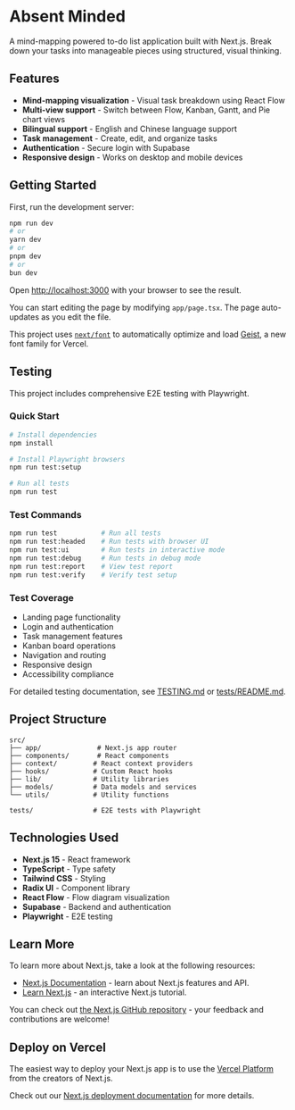 # Absent Minded

A mind-mapping powered to-do list application built with Next.js. Break down your tasks into manageable pieces using structured, visual thinking.

## Features

- **Mind-mapping visualization** - Visual task breakdown using React Flow
- **Multi-view support** - Switch between Flow, Kanban, Gantt, and Pie chart views
- **Bilingual support** - English and Chinese language support
- **Task management** - Create, edit, and organize tasks
- **Authentication** - Secure login with Supabase
- **Responsive design** - Works on desktop and mobile devices

## Getting Started

First, run the development server:

```bash
npm run dev
# or
yarn dev
# or
pnpm dev
# or
bun dev
```

Open [http://localhost:3000](http://localhost:3000) with your browser to see the result.

You can start editing the page by modifying `app/page.tsx`. The page auto-updates as you edit the file.

This project uses [`next/font`](https://nextjs.org/docs/app/building-your-application/optimizing/fonts) to automatically optimize and load [Geist](https://vercel.com/font), a new font family for Vercel.

## Testing

This project includes comprehensive E2E testing with Playwright.

### Quick Start
```bash
# Install dependencies
npm install

# Install Playwright browsers
npm run test:setup

# Run all tests
npm run test
```

### Test Commands
```bash
npm run test           # Run all tests
npm run test:headed    # Run tests with browser UI
npm run test:ui        # Run tests in interactive mode
npm run test:debug     # Run tests in debug mode
npm run test:report    # View test report
npm run test:verify    # Verify test setup
```

### Test Coverage
- Landing page functionality
- Login and authentication
- Task management features
- Kanban board operations
- Navigation and routing
- Responsive design
- Accessibility compliance

For detailed testing documentation, see [TESTING.md](TESTING.md) or [tests/README.md](tests/README.md).

## Project Structure

```
src/
├── app/              # Next.js app router
├── components/       # React components
├── context/         # React context providers
├── hooks/           # Custom React hooks
├── lib/             # Utility libraries
├── models/          # Data models and services
└── utils/           # Utility functions

tests/               # E2E tests with Playwright
```

## Technologies Used

- **Next.js 15** - React framework
- **TypeScript** - Type safety
- **Tailwind CSS** - Styling
- **Radix UI** - Component library
- **React Flow** - Flow diagram visualization
- **Supabase** - Backend and authentication
- **Playwright** - E2E testing

## Learn More

To learn more about Next.js, take a look at the following resources:

- [Next.js Documentation](https://nextjs.org/docs) - learn about Next.js features and API.
- [Learn Next.js](https://nextjs.org/learn) - an interactive Next.js tutorial.

You can check out [the Next.js GitHub repository](https://github.com/vercel/next.js) - your feedback and contributions are welcome!

## Deploy on Vercel

The easiest way to deploy your Next.js app is to use the [Vercel Platform](https://vercel.com/new?utm_medium=default-template&filter=next.js&utm_source=create-next-app&utm_campaign=create-next-app-readme) from the creators of Next.js.

Check out our [Next.js deployment documentation](https://nextjs.org/docs/app/building-your-application/deploying) for more details.
